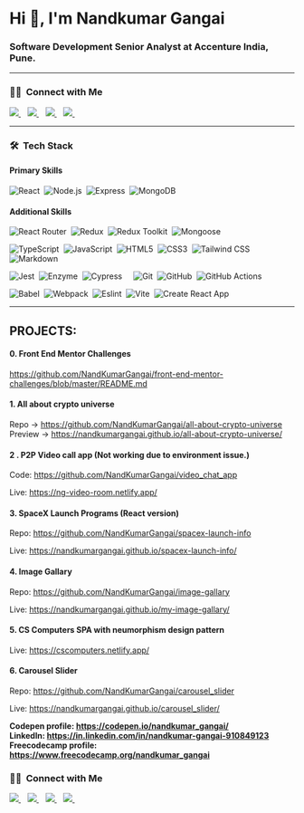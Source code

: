 <h1 align="">Hi 👋, I'm Nandkumar Gangai</h1>
<h3 align="">Software Development Senior Analyst at Accenture India, Pune.</h3>

---

### 🤝🏻 &nbsp;Connect with Me

<p align="">
<a href="https://in.linkedin.com/in/nandkumar-gangai">
   <img src="https://img.shields.io/badge/-Nandkumar%20Gangai-0077B5?style=flat&logo=Linkedin&logoColor=white"/>
</a>&nbsp;&nbsp;
<a href="https://www.instagram.com/nandkumargangai/">
  <img src="https://img.shields.io/badge/-@nandkumargangai-E4405F?style=flat&logo=Instagram&logoColor=white"/>
</a>&nbsp;&nbsp;
<a href="https://hashnode.com/@ngangai">
  <img src="https://img.shields.io/badge/-@ngangai-2962FF?style=flat&logo=hashnode&logoColor=white"/>
</a>&nbsp;&nbsp;
<a href="https://mobile.twitter.com/gangainandkumar">
  <img src="https://img.shields.io/badge/-@gangainandkumar-1DA1F2?style=flat&logo=twitter&logoColor=white"/>
</a>&nbsp;&nbsp;
</p>

---

### 🛠 &nbsp;Tech Stack 
<!--
<img src="https://github.com/devicons/devicon/blob/master/icons/html5/html5-original.svg" alt="HTML5" width="50" height="50"/> <img src="https://github.com/devicons/devicon/blob/master/icons/css3/css3-original.svg" alt="CSS#" width="50" height="50"/>
<img src="https://github.com/devicons/devicon/blob/master/icons/javascript/javascript-plain.svg" alt="JavaScript" width="50" height="50"/>
<img src="https://github.com/devicons/devicon/blob/master/icons/react/react-original.svg" alt="React JS" width="50" height="50"/> <img src="https://github.com/devicons/devicon/blob/master/icons/redux/redux-original.svg" alt="Redux" width="50" height="50"/>
<img src="https://github.com/devicons/devicon/blob/master/icons/nodejs/nodejs-plain.svg" alt="Node JS" width="50" height="50"/>
<img src="https://github.com/devicons/devicon/blob/master/icons/express/express-original.svg" alt="Express JS" width="50" height="50"/>
<img src="https://github.com/devicons/devicon/blob/master/icons/typescript/typescript-plain.svg" alt="TypeScript" width="50" height="50"/>
<img src="https://github.com/devicons/devicon/blob/master/icons/mongodb/mongodb-original.svg" alt="MongoDB" width="50" height="50"/>
-->
#### Primary Skills
![React](https://img.shields.io/badge/-React-05122A?style=flat&logo=react)&nbsp;
![Node.js](https://img.shields.io/badge/-Node.js-05122A?style=flat&logo=node.js)&nbsp;
![Express](https://img.shields.io/badge/-Express-05122A?style=flat&logo=express)&nbsp;
![MongoDB](https://img.shields.io/badge/-Mongodb-05122A?style=flat&logo=mongodb)&nbsp;&nbsp;&nbsp;&nbsp;

#### Additional Skills
![React Router](https://img.shields.io/badge/-React%20Router-05122A?style=flat&logo=react-router)&nbsp;
![Redux](https://img.shields.io/badge/-Redux-05122A?style=flat&logo=redux)&nbsp;
![Redux Toolkit](https://img.shields.io/badge/-Redux%20Toolkit-05122A?style=flat&logo=redux)&nbsp;
![Mongoose](https://img.shields.io/badge/-Mongoose-05122A?style=flat&logo=mongodb)&nbsp;

![TypeScript](https://img.shields.io/badge/-TypeScript-05122A?style=flat&logo=typescript)&nbsp;
![JavaScript](https://img.shields.io/badge/-JavaScript-05122A?style=flat&logo=javascript)&nbsp;
![HTML5](https://img.shields.io/badge/-HTML5-05122A?style=flat&logo=HTML5)&nbsp;
![CSS3](https://img.shields.io/badge/-CSS3-05122A?style=flat&logo=CSS3&logoColor=1572B6)&nbsp;
![Tailwind CSS](https://img.shields.io/badge/-Tailwind%20CSS-05122A?style=flat&logo=tailwind-css&logoColor=1572B6)&nbsp;
![Markdown](https://img.shields.io/badge/-Markdown-05122A?style=flat&logo=markdown)&nbsp;

![Jest](https://img.shields.io/badge/-Jest-05122A?style=flat&logo=jest)&nbsp;
![Enzyme](https://img.shields.io/badge/-Enzyme-05122A?style=flat&logo=enzyme)&nbsp;
![Cypress](https://img.shields.io/badge/-Cypress-05122A?style=flat&logo=cypress)&nbsp;&nbsp;&nbsp;&nbsp;
![Git](https://img.shields.io/badge/-Git-05122A?style=flat&logo=git)&nbsp;
![GitHub](https://img.shields.io/badge/-GitHub-05122A?style=flat&logo=github)&nbsp;
![GitHub Actions](https://img.shields.io/badge/-GitHub%20Actions-05122A?style=flat&logo=github-actions)&nbsp;

![Babel](https://img.shields.io/badge/-Babel-05122A?style=flat&logo=babel)&nbsp;
![Webpack](https://img.shields.io/badge/-Webpack-05122A?style=flat&logo=webpack)&nbsp;
![Eslint](https://img.shields.io/badge/-Eslint-05122A?style=flat&logo=eslint)&nbsp;
![Vite](https://img.shields.io/badge/-Vite-05122A?style=flat&logo=vite)&nbsp;
![Create React App](https://img.shields.io/badge/-Create%20React%20App-05122A?style=flat&logo=create-react-app)&nbsp;

---

<!--
**NandKumarGangai/NandKumarGangai** is a ✨ _special_ ✨ repository because its `README.md` (this file) appears on your GitHub profile.
https://codepen.io/vhanla/pen/PxjZvj
Here are some ideas to get you started:

- 🔭 I’m currently working on React JS and Node JS.
- 🌱 I’m currently learning NoSQL and Javascript backend technologies.
- 👯 I’m looking to collaborate on ...
- 🤔 I’m looking for help with ...
- 💬 Ask me about ...
- 📫 How to reach me: ...
- 😄 Pronouns: ...
- ⚡ Fun fact: ...
-->


## PROJECTS:
#### 0. Front End Mentor Challenges
  https://github.com/NandKumarGangai/front-end-mentor-challenges/blob/master/README.md
  
#### 1. All about crypto universe
  Repo -> https://github.com/NandKumarGangai/all-about-crypto-universe  
  Preview -> <a href="[http://example.com/](https://nandkumargangai.github.io/all-about-crypto-universe/)" target="_blank">https://nandkumargangai.github.io/all-about-crypto-universe/</a>  

<!--  
#### 1. Expense Tracker (Not working due to environment issue.)
  Repo: Client -> https://github.com/NandKumarGangai/expense-tracker-ui  
  Server -> https://github.com/NandKumarGangai/expense-tracker-server
-->

<!--
#### 2. Group Chat App 
Repo: Client -> https://github.com/NandKumarGangai/chat-client  
Server -> https://github.com/NandKumarGangai/chat-server  
Live: https://sheltered-brushlands-28733.herokuapp.com/ (Not active)
  -->
#### 2 . P2P Video call app (Not working due to environment issue.)
  Code: https://github.com/NandKumarGangai/video_chat_app

  Live: https://ng-video-room.netlify.app/

#### 3. SpaceX Launch Programs (React version)
  Repo: https://github.com/NandKumarGangai/spacex-launch-info

  Live: https://nandkumargangai.github.io/spacex-launch-info/
<!--
#### 4. SpaceX Launch Programs (NextJS version)
  Repo: https://github.com/NandKumarGangai/spacex-launch-programs

  Live: ~~https://spacex-launch-programs9.herokuapp.com/~~ (Inactive)
-->
#### 4. Image Gallary
  Repo: https://github.com/NandKumarGangai/image-gallary

  Live: https://nandkumargangai.github.io/my-image-gallary/
  
#### 5. CS Computers SPA with neumorphism design pattern 
  Live: https://cscomputers.netlify.app/  
  
#### 6. Carousel Slider
  Repo: https://github.com/NandKumarGangai/carousel_slider

  Live: https://nandkumargangai.github.io/carousel_slider/
  

**Codepen profile: https://codepen.io/nandkumar_gangai/**  
**LinkedIn: https://in.linkedin.com/in/nandkumar-gangai-910849123**  
**Freecodecamp profile: https://www.freecodecamp.org/nandkumar_gangai**

### 🤝🏻 &nbsp;Connect with Me

<p align="">
<a href="https://in.linkedin.com/in/nandkumar-gangai">
   <img src="https://img.shields.io/badge/-Nandkumar%20Gangai-0077B5?style=flat&logo=Linkedin&logoColor=white"/>
</a>&nbsp;&nbsp;
<a href="https://www.instagram.com/nandkumargangai/">
  <img src="https://img.shields.io/badge/-@nandkumargangai-E4405F?style=flat&logo=Instagram&logoColor=white"/>
</a>&nbsp;&nbsp;
<a href="https://hashnode.com/@ngangai">
  <img src="https://img.shields.io/badge/-@ngangai-2962FF?style=flat&logo=hashnode&logoColor=white"/>
</a>&nbsp;&nbsp;
<a href="https://mobile.twitter.com/gangainandkumar">
  <img src="https://img.shields.io/badge/-@gangainandkumar-1DA1F2?style=flat&logo=twitter&logoColor=white"/>
</a>&nbsp;&nbsp;
</p>
